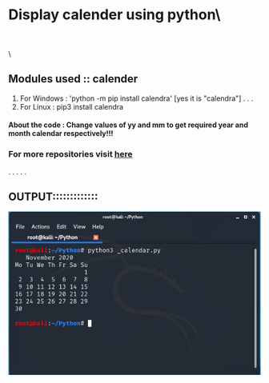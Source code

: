 # Display calender using python\
\
\
\






## Modules used :: calender



 
 
 1) For Windows : 'python -m pip install calendra'   [yes it is "calendra"]
 .
 .
 .
 2) For Linux   : pip3 install calendra
 
 
 
#### About the code : Change values of yy and mm to get required year and month calendar respectively!!!


### For more repositories visit [here](https://github.com/chinmay29hub/ "For more")

.
.
.
.
.
##    OUTPUT::::::::::::: 

   
   
   
   ![Scrennshot](calendar_.png)
     
 
 
